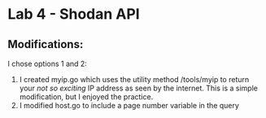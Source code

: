 # Lab 4 - Shodan API
## Modifications:
I chose options 1 and 2:
1. I created myip.go which uses the utility method /tools/myip to return your *not so exciting* IP address as seen by the internet. This is a simple modification, but I enjoyed the practice.
2. I modified host.go to include a page number variable in the query
